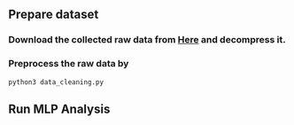 ## Prepare dataset
### Download the collected raw data from [Here]([https://pages.github.com/](https://drive.google.com/file/d/153bKA1P7AaAtN6ituYQetku5FPed-g-5/view?usp=drive_link)) and decompress it.

### Preprocess the raw data by

```
python3 data_cleaning.py
```


## Run MLP Analysis
